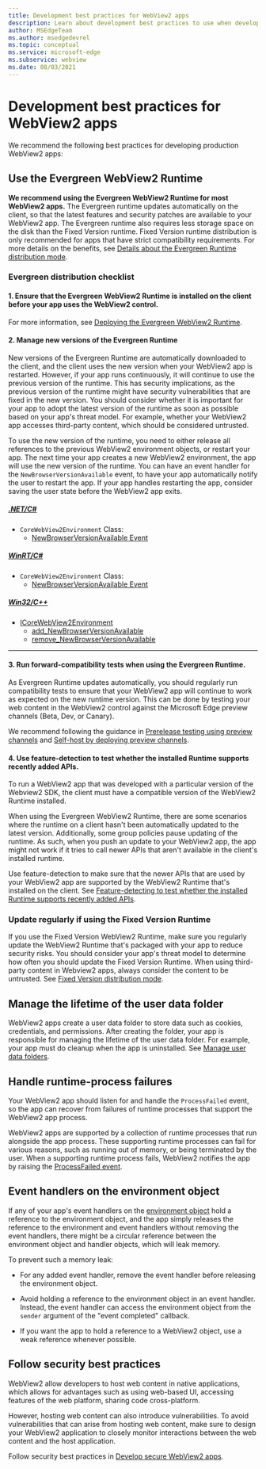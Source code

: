 ```yaml
---
title: Development best practices for WebView2 apps
description: Learn about development best practices to use when developing your WebView2 application.
author: MSEdgeTeam
ms.author: msedgedevrel
ms.topic: conceptual
ms.service: microsoft-edge
ms.subservice: webview
ms.date: 08/03/2021
---
```

# Development best practices for WebView2 apps

We recommend the following best practices for developing production WebView2 apps:

## Use the Evergreen WebView2 Runtime

**We recommend using the Evergreen WebView2 Runtime for most WebView2 apps.**  The Evergreen runtime updates automatically on the client, so that the latest features and security patches are available to your WebView2 app.  The Evergreen runtime also requires less storage space on the disk than the Fixed Version runtime. Fixed Version runtime distribution is only recommended for apps that have strict compatibility requirements. For more details on the benefits, see [Details about the Evergreen Runtime distribution mode](../concepts/distribution.md#details-about-the-evergreen-runtime-distribution-mode).
 
### Evergreen distribution checklist

#### 1. Ensure that the Evergreen WebView2 Runtime is installed on the client before your app uses the WebView2 control.  
For more information, see [Deploying the Evergreen WebView2 Runtime](../concepts/distribution.md#deploying-the-evergreen-webview2-runtime).

#### 2. Manage new versions of the Evergreen Runtime

New versions of the Evergreen Runtime are automatically downloaded to the client, and the client uses the new version when your WebView2 app is restarted.  However, if your app runs continuously, it will continue to use the previous version of the runtime. This has security implications, as the previous version of the runtime might have security vulnerabilities that are fixed in the new version. You should consider whether it is important for your app to adopt the latest version of the runtime as soon as possible based on your app's threat model. For example, whether your WebView2 app accesses third-party content, which should be considered untrusted.

To use the new version of the runtime, you need to either release all references to the previous WebView2 environment objects, or restart your app.  The next time your app creates a new WebView2 environment, the app will use the new version of the runtime. You can have an event handler for the `NewBrowserVersionAvailable` event, to have your app automatically notify the user to restart the app.  If your app handles restarting the app, consider saving the user state before the WebView2 app exits. 

##### [.NET/C#](#tab/dotnetcsharp)

* `CoreWebView2Environment` Class:
    * [NewBrowserVersionAvailable Event](/dotnet/api/microsoft.web.webview2.core.corewebview2environment.newbrowserversionavailable)

##### [WinRT/C#](#tab/winrtcsharp)

* `CoreWebView2Environment` Class:
    * [NewBrowserVersionAvailable Event](/microsoft-edge/webview2/reference/winrt/microsoft_web_webview2_core/corewebview2environment#newbrowserversionavailable)

##### [Win32/C++](#tab/win32cpp)

* [ICoreWebView2Environment](/microsoft-edge/webview2/reference/win32/icorewebview2environment)
    * [add_NewBrowserVersionAvailable](/microsoft-edge/webview2/reference/win32/icorewebview2environment#add_newbrowserversionavailable)
    * [remove_NewBrowserVersionAvailable](/microsoft-edge/webview2/reference/win32/icorewebview2environment#remove_newbrowserversionavailable)
---

#### 3. Run forward-compatibility tests when using the Evergreen Runtime.

As Evergreen Runtime updates automatically, you should regularly run compatibility tests to ensure that your WebView2 app will continue to work as expected on the new runtime version. This can be done by testing your web content in the WebView2 control against the Microsoft Edge preview channels (Beta, Dev, or Canary).  

We recommend following the guidance in [Prerelease testing using preview channels](../how-to/prerelease-testing.md) and [Self-host by deploying preview channels](../how-to/self-hosting.md).

#### 4. Use feature-detection to test whether the installed Runtime supports recently added APIs.

To run a WebView2 app that was developed with a particular version of the Webview2 SDK, the client must have a compatible version of the WebView2 Runtime installed. 

When using the Evergreen WebView2 Runtime, there are some scenarios where the runtime on a client hasn't been automatically updated to the latest version. Additionally, some group policies pause updating of the runtime.  As such, when you push an update to your WebView2 app, the app might not work if it tries to call newer APIs that aren't available in the client's installed runtime.

Use feature-detection to make sure that the newer APIs that are used by your WebView2 app are supported by the WebView2 Runtime that's installed on the client. See [Feature-detecting to test whether the installed Runtime supports recently added APIs](../concepts/versioning.md#feature-detecting-to-test-whether-the-installed-runtime-supports-recently-added-apis).


<!-- ====================================================================== -->
### Update regularly if using the Fixed Version Runtime

<!-- TODO: Consider if we want to even keep this section -->
If you use the Fixed Version WebView2 Runtime, make sure you regularly update the WebView2 Runtime that's packaged with your app to reduce security risks. You should consider your app's threat model to determine how often you should update the Fixed Version Runtime. When using third-party content in Webview2 apps, always consider the content to be untrusted.  See [Fixed Version distribution mode](../concepts/distribution.md#details-about-the-fixed-version-runtime-distribution-mode).


<!-- ====================================================================== -->
## Manage the lifetime of the user data folder

WebView2 apps create a user data folder to store data such as cookies, credentials, and permissions.  After creating the folder, your app is responsible for managing the lifetime of the user data folder.  For example, your app must do cleanup when the app is uninstalled.  See [Manage user data folders](../concepts/user-data-folder.md).


<!-- ====================================================================== -->
## Handle runtime-process failures

Your WebView2 app should listen for and handle the `ProcessFailed` event, so the app can recover from failures of runtime processes that support the WebView2 app process.

WebView2 apps are supported by a collection of runtime processes that run alongside the app process.  These supporting runtime processes can fail for various reasons, such as running out of memory, or being terminated by the user.  When a supporting runtime process fails, WebView2 notifies the app by raising the [ProcessFailed event](/microsoft-edge/webview2/reference/win32/icorewebview2processfailedeventargs).

<!-- is the Ref link enough, or link to a long section in regular docs? -->


<!-- ====================================================================== -->
## Event handlers on the environment object

If any of your app's event handlers on the [environment object](/microsoft-edge/webview2/reference/win32/webview2-idl#createcorewebview2environment) hold a reference to the environment object, and the app simply releases the reference to the environment and event handlers without removing the event handlers, there might be a circular reference between the environment object and handler objects, which will leak memory.

To prevent such a memory leak:

*  For any added event handler, remove the event handler before releasing the environment object.

*  Avoid holding a reference to the environment object in an event handler.  Instead, the event handler can access the environment object from the `sender` argument of the "event completed" callback.

*  If you want the app to hold a reference to a WebView2 object, use a weak reference whenever possible.


<!-- ====================================================================== -->
## Follow security best practices

WebView2 allow developers to host web content in native applications, which allows for advantages such as using web-based UI, accessing features of the web platform, sharing code cross-platform.

However, hosting web content can also introduce vulnerabilities.  To avoid vulnerabilities that can arise from hosting web content, make sure to design your WebView2 application to closely monitor interactions between the web content and the host application.

Follow security best practices in [Develop secure WebView2 apps](../concepts/security.md).
